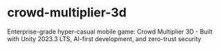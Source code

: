 # crowd-multiplier-3d
Enterprise-grade hyper-casual mobile game: Crowd Multiplier 3D - Built with Unity 2023.3 LTS, AI-first development, and zero-trust security
